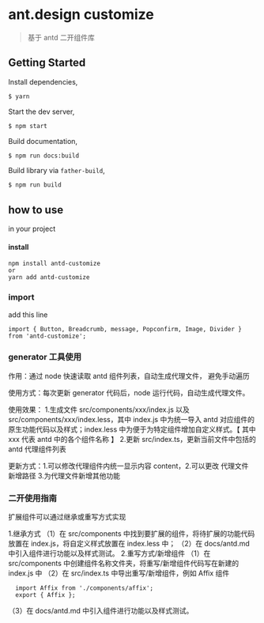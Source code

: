 # ant.design customize

> 基于 antd 二开组件库

## Getting Started

Install dependencies,

```bash
$ yarn
```

Start the dev server,

```bash
$ npm start
```

Build documentation,

```bash
$ npm run docs:build
```

Build library via `father-build`,

```bash
$ npm run build
```

## how to use

in your project

#### install

```
npm install antd-customize
or
yarn add antd-customize
```

### import

add this line

```
import { Button, Breadcrumb, message, Popconfirm, Image, Divider } from 'antd-customize';
```

### generator 工具使用

作用：通过 node 快速读取 antd 组件列表，自动生成代理文件， 避免手动遍历

使用方式：每次更新 generator 代码后，node 运行代码，自动生成代理文件。

使用效果： 1.生成文件 src/components/xxx/index.js 以及 src/components/xxx/index.less，其中 index.js 中为统一导入 antd 对应组件的原生功能代码以及样式；index.less 中为便于为特定组件增加自定义样式。【 其中 xxx 代表 antd 中的各个组件名称 】 2.更新 src/index.ts，更新当前文件中包括的 antd 代理组件列表

更新方式：1.可以修改代理组件内统一显示内容 content，2.可以更改 代理文件 新增路径 3.为代理文件新增其他功能

### 二开使用指南

扩展组件可以通过继承或重写方式实现

1.继承方式
（1）在 src/components 中找到要扩展的组件，将待扩展的功能代码放置在 index.js，将自定义样式放置在 index.less 中；
（2）在 docs/antd.md 中引入组件进行功能以及样式测试。 2.重写方式/新增组件
（1）在 src/components 中创建组件名称文件夹，将重写/新增组件代码写在新建的 index.js 中
（2）在 src/index.ts 中导出重写/新增组件，例如 Affix 组件

```
  import Affix from './components/affix';
  export { Affix };
```

（3）在 docs/antd.md 中引入组件进行功能以及样式测试。
